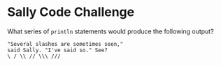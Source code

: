 # Sally Code Challenge

What series of `println` statements would produce the following output?

```
"Several slashes are sometimes seen,"
said Sally. "I've said so." See?
\ / \\ // \\\ ///
```